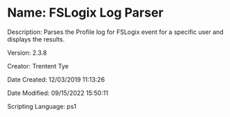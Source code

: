 ﻿# Name: FSLogix Log Parser

Description: Parses the Profile log for FSLogix event for a specific user and displays the results.

Version: 2.3.8

Creator: Trentent Tye

Date Created: 12/03/2019 11:13:26

Date Modified: 09/15/2022 15:50:11

Scripting Language: ps1

